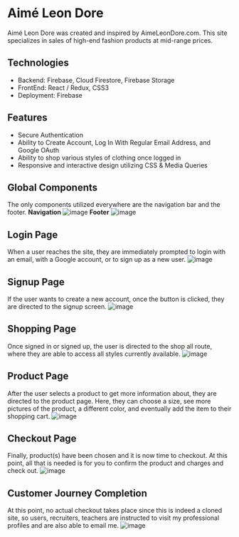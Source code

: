 # Aimé Leon Dore
Aimé Leon Dore was created and inspired by AimeLeonDore.com. This site specializes
in sales of high-end fashion products at mid-range prices. 

## Technologies
* Backend: Firebase, Cloud Firestore, Firebase Storage
* FrontEnd: React / Redux, CSS3
* Deployment: Firebase

## Features
* Secure Authentication
* Ability to Create Account, Log In With Regular Email Address, and Google OAuth
* Ability to shop various styles of clothing once logged in
* Responsive and interactive design utilizing CSS & Media Queries

## Global Components
The only components utilized everywhere are the navigation bar and the footer.
**Navigation**
![image](markdownImages/Screen%20Shot%202020-09-23%20at%203.51.56%20PM.png)
**Footer**
![image](markdownImages/Screen%20Shot%202020-09-23%20at%203.52.50%20PM.png)

## Login Page
When a user reaches the site, they are immediately prompted to login with an email,
with a Google account, or to sign up as a new user.
![image](markdownImages/Screen%20Shot%202020-09-23%20at%203.38.28%20PM.png)

## Signup Page
If the user wants to create a new account, once the button is clicked, they are
directed to the signup screen. 
![image](markdownImages/Screen%20Shot%202020-09-23%20at%203.42.33%20PM.png)

## Shopping Page
Once signed in or signed up, the user is directed to the shop all route, where
they are able to access all styles currently available.
![image](markdownImages/Screen%20Shot%202020-09-23%20at%203.44.05%20PM.png)

## Product Page
After the user selects a product to get more information about, they are directed
to the product page. Here, they can choose a size, see more pictures of the product,
a different color, and eventually add the item to their shopping cart.
![image](markdownImages/Screen%20Shot%202020-09-23%20at%203.45.43%20PM.png)

## Checkout Page
Finally, product(s) have been chosen and it is now time to checkout. At this point,
all that is needed is for you to confirm the product and charges and check out.
![image](markdownImages/Screen%20Shot%202020-09-23%20at%203.47.06%20PM.png)

## Customer Journey Completion
At this point, no actual checkout takes place since this is indeed a cloned site,
so users, recruiters, teachers are instructed to visit my professional profiles
and are also able to email me.
![image](markdownImages/Screen%20Shot%202020-09-23%20at%203.49.10%20PM.png)
